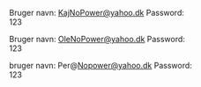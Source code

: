 <!-- Kajs login -->
Bruger navn:
KajNoPower@yahoo.dk
Password:   
123

<!-- Oles login -->
Bruger navn:
OleNoPower@yahoo.dk
Password:   
123

<!-- Pers login -->
bruger navn:
Per@Nopower@yahoo.dk
Password:   
123